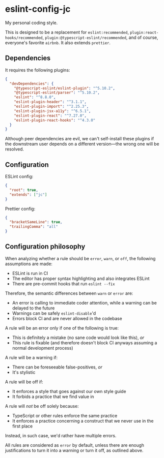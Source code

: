 # eslint-config-jc

My personal coding style.

This is designed to be a replacement for `eslint:recommended`, `plugin:react-hooks/recommended`, `plugin:@typescript-eslint/recommended`, and of course, everyone's favorite `airbnb`. It also extends `prettier`.

## Dependencies

It requires the following plugins:

```json
{
  "devDependencies": {
    "@typescript-eslint/eslint-plugin": "^5.10.2",
    "@typescript-eslint/parser": "^5.10.2",
    "eslint": "^8.8.0",
    "eslint-plugin-header": "^3.1.1",
    "eslint-plugin-import": "^2.25.3",
    "eslint-plugin-jsx-a11y": "^6.5.1",
    "eslint-plugin-react": "^7.27.0",
    "eslint-plugin-react-hooks": "^4.3.0"
  }
}
```

Although peer dependencies are evil, we can't self-install these plugins if the downstream user depends on a different version—the wrong one will be resolved.

## Configuration

ESLint config:

```json
{
  "root": true,
  "extends": ["jc"]
}
```

Prettier config:

```json
{
  "bracketSameLine": true,
  "trailingComma": "all"
}
```

## Configuration philosophy

When analyzing whether a rule should be `error`, `warn`, or `off`, the following assumptions are made:

- ESLint is run in CI
- The editor has proper syntax highlighting and also integrates ESLint
- There are pre-commit hooks that run `eslint --fix`

Therefore, the semantic differences between `warn` or `error` are:

- An error is calling to immediate coder attention, while a warning can be delayed to the future
- Warnings can be safely `eslint-disable`'d
- Errors block CI and are never allowed in the codebase

A rule will be an error only if one of the following is true:

- This is definitely a mistake (no sane code would look like this), _or_
- This rule is fixable (and therefore doesn't block CI anyways assuming a normal development process)

A rule will be a warning if:

- There can be foreseeable false-positives, _or_
- It's stylistic

A rule will be off if:

- It enforces a style that goes against our own style guide
- It forbids a practice that we find value in

A rule will _not_ be off solely because:

- TypeScript or other rules enforce the same practice
- It enforces a practice concerning a construct that we never use in the first place

Instead, in such case, we'd rather have multiple errors.

All rules are considered as `error` by default, unless there are enough justifications to turn it into a warning or turn it off, as outlined above.
